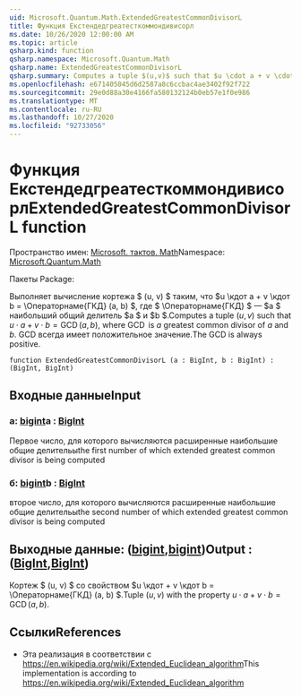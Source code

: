 ```yaml
---
uid: Microsoft.Quantum.Math.ExtendedGreatestCommonDivisorL
title: Функция Екстендедгреатесткоммондивисорл
ms.date: 10/26/2020 12:00:00 AM
ms.topic: article
qsharp.kind: function
qsharp.namespace: Microsoft.Quantum.Math
qsharp.name: ExtendedGreatestCommonDivisorL
qsharp.summary: Computes a tuple $(u,v)$ such that $u \cdot a + v \cdot b = \operatorname{GCD}(a, b)$, where $\operatorname{GCD}$ is $a$ greatest common divisor of $a$ and $b$. The GCD is always positive.
ms.openlocfilehash: e671405045d6d2587a8c6ccbac4ae3402f92f722
ms.sourcegitcommit: 29e0d88a30e4166fa580132124b0eb57e1f0e986
ms.translationtype: MT
ms.contentlocale: ru-RU
ms.lasthandoff: 10/27/2020
ms.locfileid: "92733056"
---
```

# <a name="extendedgreatestcommondivisorl-function"></a><span data-ttu-id="0ee92-102">Функция Екстендедгреатесткоммондивисорл</span><span class="sxs-lookup"><span data-stu-id="0ee92-102">ExtendedGreatestCommonDivisorL function</span></span>

<span data-ttu-id="0ee92-103">Пространство имен: [Microsoft. тактов. Math](xref:Microsoft.Quantum.Math)</span><span class="sxs-lookup"><span data-stu-id="0ee92-103">Namespace: [Microsoft.Quantum.Math](xref:Microsoft.Quantum.Math)</span></span>

<span data-ttu-id="0ee92-104">Пакеты [](https://nuget.org/packages/)</span><span class="sxs-lookup"><span data-stu-id="0ee92-104">Package: [](https://nuget.org/packages/)</span></span>


<span data-ttu-id="0ee92-105">Выполняет вычисление кортежа $ (u, v) $ таким, что $u \кдот a + v \кдот b = \Операторнаме{ГКД} (a, b) $, где $ \Операторнаме{ГКД} $ — $a $ наибольший общий делитель $a $ и $b $.</span><span class="sxs-lookup"><span data-stu-id="0ee92-105">Computes a tuple $(u,v)$ such that $u \cdot a + v \cdot b = \operatorname{GCD}(a, b)$, where $\operatorname{GCD}$ is $a$ greatest common divisor of $a$ and $b$.</span></span> <span data-ttu-id="0ee92-106">GCD всегда имеет положительное значение.</span><span class="sxs-lookup"><span data-stu-id="0ee92-106">The GCD is always positive.</span></span>

```qsharp
function ExtendedGreatestCommonDivisorL (a : BigInt, b : BigInt) : (BigInt, BigInt)
```


## <a name="input"></a><span data-ttu-id="0ee92-107">Входные данные</span><span class="sxs-lookup"><span data-stu-id="0ee92-107">Input</span></span>

### <a name="a--bigint"></a><span data-ttu-id="0ee92-108">a: [bigint](xref:microsoft.quantum.lang-ref.bigint)</span><span class="sxs-lookup"><span data-stu-id="0ee92-108">a : [BigInt](xref:microsoft.quantum.lang-ref.bigint)</span></span>

<span data-ttu-id="0ee92-109">Первое число, для которого вычисляются расширенные наибольшие общие делительы</span><span class="sxs-lookup"><span data-stu-id="0ee92-109">the first number of which extended greatest common divisor is being computed</span></span>


### <a name="b--bigint"></a><span data-ttu-id="0ee92-110">б: [bigint](xref:microsoft.quantum.lang-ref.bigint)</span><span class="sxs-lookup"><span data-stu-id="0ee92-110">b : [BigInt](xref:microsoft.quantum.lang-ref.bigint)</span></span>

<span data-ttu-id="0ee92-111">второе число, для которого вычисляются расширенные наибольшие общие делительы</span><span class="sxs-lookup"><span data-stu-id="0ee92-111">the second number of which extended greatest common divisor is being computed</span></span>



## <a name="output--bigintbigint"></a><span data-ttu-id="0ee92-112">Выходные данные: ([bigint](xref:microsoft.quantum.lang-ref.bigint),[bigint](xref:microsoft.quantum.lang-ref.bigint))</span><span class="sxs-lookup"><span data-stu-id="0ee92-112">Output : ([BigInt](xref:microsoft.quantum.lang-ref.bigint),[BigInt](xref:microsoft.quantum.lang-ref.bigint))</span></span>

<span data-ttu-id="0ee92-113">Кортеж $ (u, v) $ со свойством $u \кдот + v \кдот b = \Операторнаме{ГКД} (a, b) $.</span><span class="sxs-lookup"><span data-stu-id="0ee92-113">Tuple $(u,v)$ with the property $u \cdot a + v \cdot b = \operatorname{GCD}(a, b)$.</span></span>

## <a name="references"></a><span data-ttu-id="0ee92-114">Ссылки</span><span class="sxs-lookup"><span data-stu-id="0ee92-114">References</span></span>

- <span data-ttu-id="0ee92-115">Эта реализация в соответствии с https://en.wikipedia.org/wiki/Extended_Euclidean_algorithm</span><span class="sxs-lookup"><span data-stu-id="0ee92-115">This implementation is according to https://en.wikipedia.org/wiki/Extended_Euclidean_algorithm</span></span>
